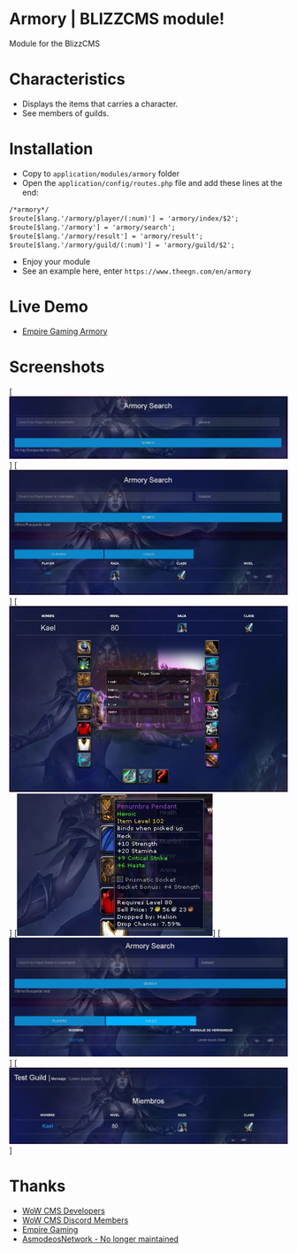 # Armory | BLIZZCMS module!

Module for the BlizzCMS


# Characteristics
- Displays the items that carries a character.
- See members of guilds.
# Installation
- Copy to `application/modules/armory` folder
- Open the `application/config/routes.php` file and add these lines at the end:

```
/*armory*/
$route[$lang.'/armory/player/(:num)'] = 'armory/index/$2';
$route[$lang.'/armory'] = 'armory/search';
$route[$lang.'/armory/result'] = 'armory/result';
$route[$lang.'/armory/guild/(:num)'] = 'armory/guild/$2';
```

- Enjoy your module
- See an example here, enter `https://www.theegn.com/en/armory`


# Live Demo

- [Empire Gaming Armory](https://www.theegn.com/en/armory "Omega Empire")

# Screenshots
[![Captura1](https://raw.githubusercontent.com/AsmodeosNetworkCO/Module_BlizzCMS-Armory/master/screenshots/screenshot-1.JPG "Captura1")]
[![Captura2](https://raw.githubusercontent.com/AsmodeosNetworkCO/Module_BlizzCMS-Armory/master/screenshots/screenshot-2.JPG "Captura2")]
[![Captura3](https://raw.githubusercontent.com/AsmodeosNetworkCO/Module_BlizzCMS-Armory/master/screenshots/screenshot-3.JPG "Captura3")]
[![Captura4](https://raw.githubusercontent.com/AsmodeosNetworkCO/Module_BlizzCMS-Armory/master/screenshots/screenshot-4.JPG "Captura4")]
[![Captura5](https://raw.githubusercontent.com/AsmodeosNetworkCO/Module_BlizzCMS-Armory/master/screenshots/screenshot-5.JPG "Captura5")]
[![Captura6](https://raw.githubusercontent.com/AsmodeosNetworkCO/Module_BlizzCMS-Armory/master/screenshots/screenshot-6.JPG "Captura6")]

# Thanks
- [WoW CMS Developers](https://wow-cms.com "BlizzCMS")
- [WoW CMS Discord Members](https://discord.gg/vZG9vpS "WoW CMS Discord Members")
- [Empire Gaming](https://www.theegn.com/ "Empire Gaming")
- [AsmodeosNetwork - No longer maintained](https://github.com/AsmodeosNetworkCO/Module_BlizzCMS-streams "AsmodeosNetwork - No longer maintained")

